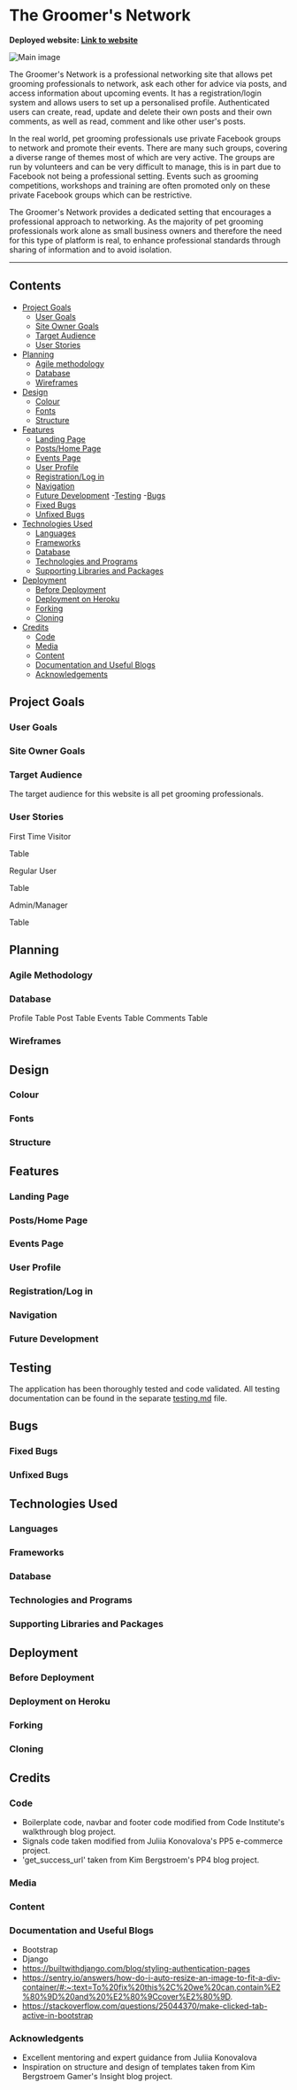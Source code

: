 # The Groomer's Network

**Deployed website: [Link to website](https://.com)**

![Main image](documentation/readme_header.png)

The Groomer's Network is a professional networking site that allows pet grooming professionals to network, ask each other for advice via posts, and access information about upcoming events. It has a registration/login system and allows users to set up a personalised profile. Authenticated users can create, read, update and delete their own posts and their own comments, as well as read, comment and like other user's posts. 

In the real world, pet grooming professionals use private Facebook groups to network and promote their events. There are many such groups, covering a diverse range of themes most of which are very active. The groups are run by volunteers and can be very difficult to manage, this is in part due to Facebook not being a professional setting. Events such as grooming competitions, workshops and training are often promoted only on these private Facebook groups which can be restrictive.

The Groomer's Network provides a dedicated setting that encourages a professional approach to networking. As the majority of pet grooming professionals work alone as small business owners and therefore the need for this type of platform is real, to enhance professional standards through sharing of information and to avoid isolation.

---
## Contents
- [Project Goals](#project-goals)
    + [User Goals](#user-goals)
    + [Site Owner Goals](#site-owner-goals)
    + [Target Audience](#target-audience)
    + [User Stories](#user-stories)
- [Planning](#planning)
    + [Agile methodology](#agile-methodology)
    + [Database](#database)
    + [Wireframes](#wireframes)
- [Design](#design)
    + [Colour](#colour)
    + [Fonts](#fonts)
    + [Structure](#structure)
- [Features](#features)
    + [Landing Page](#landing-page)
    + [Posts/Home Page](#postshome-page)
    + [Events Page](#events)
    + [User Profile](#user-profile)
    + [Registration/Log in](#registrationlog-in)
    + [Navigation](#navigation)
    + [Future Development](#future-development)
-[Testing](#testing)
-[Bugs](#bugs)
    + [Fixed Bugs](#fixed-bugs)
    + [Unfixed Bugs](#unfixed-bugs)
- [Technologies Used](#technologies-used)
    + [Languages](#languages)
    + [Frameworks](#frameworks)
    + [Database](#database)
    + [Technologies and Programs](#technologies-and-programs)
    + [Supporting Libraries and Packages](#supporting-libraries-and-packages)
- [Deployment](#deployment)
    + [Before Deployment](#before-deployment)
    + [Deployment on Heroku](#deployment-on-heroku)
    + [Forking](#Forking)
    + [Cloning](#cloning)
- [Credits](#credits)
    + [Code](#code)
    + [Media](#media)
    + [Content](#content)
    + [Documentation and Useful Blogs](#documentation-and-useful-blogs)
    + [Acknowledgements](#acknowledgents)


## Project Goals
### User Goals
### Site Owner Goals
### Target Audience

The target audience for this website is all pet grooming professionals.

### User Stories 

First Time Visitor

Table

Regular User

Table

Admin/Manager

Table

## Planning

### Agile Methodology 

### Database
Profile Table
Post Table
Events Table
Comments Table

### Wireframes

## Design

### Colour
### Fonts
### Structure



## Features
### Landing Page
### Posts/Home Page
### Events Page
### User Profile
### Registration/Log in
### Navigation
### Future Development

## Testing
The application has been thoroughly tested and code validated. All testing documentation can be found in the separate [testing.md](testing.md) file.

## Bugs
### Fixed Bugs
### Unfixed Bugs

## Technologies Used
### Languages
### Frameworks
### Database
### Technologies and Programs
### Supporting Libraries and Packages

## Deployment
### Before Deployment
### Deployment on Heroku
### Forking
### Cloning

## Credits
### Code
- Boilerplate code, navbar and footer code modified from Code Institute's walkthrough blog project.
- Signals code taken modified from Juliia Konovalova's PP5 e-commerce project.
- 'get_success_url' taken from Kim Bergstroem's PP4 blog project.


### Media
### Content
### Documentation and Useful Blogs
- Bootstrap
- Django
- https://builtwithdjango.com/blog/styling-authentication-pages
- https://sentry.io/answers/how-do-i-auto-resize-an-image-to-fit-a-div-container/#:~:text=To%20fix%20this%2C%20we%20can,contain%E2%80%9D%20and%20%E2%80%9Ccover%E2%80%9D.
- https://stackoverflow.com/questions/25044370/make-clicked-tab-active-in-bootstrap
### Acknowledgents
- Excellent mentoring and expert guidance from Juliia Konovalova
- Inspiration on structure and design of templates taken from Kim Bergstroem Gamer's Insight blog project.






 

